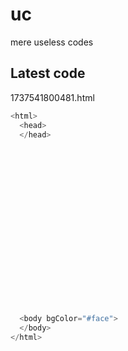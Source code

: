# uc
mere useless codes

## Latest code
<!-- current -->
1737541800481.html
```javascript
<html>
  <head>
  </head>




















  <body bgColor="#face">
  </body>
</html>
```
<!-- /current -->